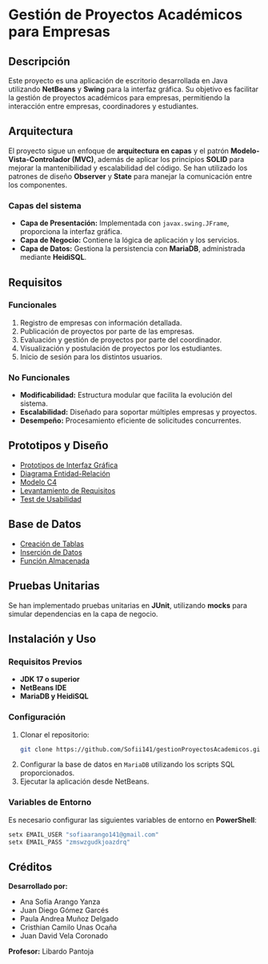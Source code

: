 # Gestión de Proyectos Académicos para Empresas

## Descripción
Este proyecto es una aplicación de escritorio desarrollada en Java utilizando **NetBeans** y **Swing** para la interfaz gráfica. Su objetivo es facilitar la gestión de proyectos académicos para empresas, permitiendo la interacción entre empresas, coordinadores y estudiantes.

## Arquitectura
El proyecto sigue un enfoque de **arquitectura en capas** y el patrón **Modelo-Vista-Controlador (MVC)**, además de aplicar los principios **SOLID** para mejorar la mantenibilidad y escalabilidad del código. Se han utilizado los patrones de diseño **Observer** y **State** para manejar la comunicación entre los componentes.

### Capas del sistema
- **Capa de Presentación:** Implementada con `javax.swing.JFrame`, proporciona la interfaz gráfica.
- **Capa de Negocio:** Contiene la lógica de aplicación y los servicios.
- **Capa de Datos:** Gestiona la persistencia con **MariaDB**, administrada mediante **HeidiSQL**.

## Requisitos
### Funcionales
1. Registro de empresas con información detallada.
2. Publicación de proyectos por parte de las empresas.
3. Evaluación y gestión de proyectos por parte del coordinador.
4. Visualización y postulación de proyectos por los estudiantes.
5. Inicio de sesión para los distintos usuarios.

### No Funcionales
- **Modificabilidad:** Estructura modular que facilita la evolución del sistema.
- **Escalabilidad:** Diseñado para soportar múltiples empresas y proyectos.
- **Desempeño:** Procesamiento eficiente de solicitudes concurrentes.

## Prototipos y Diseño
- [Prototipos de Interfaz Gráfica](https://www.figma.com/design/5V1ec7uQPEZeMPGu4EzIRq/Gestión-De-Proyectos-Académicos?node-id=450-259&p=f&t=W0WP2pIvaqkZJR3k-0)
- [Diagrama Entidad-Relación](https://drive.google.com/file/d/1I6pi0R7gYwSiqrWNn6MVyKbS7FnPlVaR/view?usp=sharing)
- [Modelo C4](https://drive.google.com/file/d/1I6pi0R7gYwSiqrWNn6MVyKbS7FnPlVaR/view?usp=sharing)
- [Levantamiento de Requisitos](https://docs.google.com/spreadsheets/d/1hG2GuJDQpcxUXRv70Yiytuf38SZNCaiGbclfKXcRKBk/edit?usp=sharing)
- [Test de Usabilidad](https://docs.google.com/spreadsheets/d/1pmMF3Gd32J0-KrMs3bDB2ZYqA62sIhG9D5hBbXWHq5U/edit?gid=946668092#gid=946668092)

## Base de Datos
- [Creación de Tablas](https://docs.google.com/document/d/1kMIIEXTbxMX_9jPuHZQbjI-xVG2hGmIFbEeRHqOTYbQ/edit?usp=sharing)
- [Inserción de Datos](https://docs.google.com/document/d/15t-HtM0J3-9bGSsDSEnZZqkk12O9IaQs3rojCnnxk8U/edit?usp=sharing)
- [Función Almacenada](https://docs.google.com/document/d/12_va4__3k_VSFBanorPgKcRr3RxaZvxdwFB6OonF2jg/edit?usp=sharing)

## Pruebas Unitarias
Se han implementado pruebas unitarias en **JUnit**, utilizando **mocks** para simular dependencias en la capa de negocio.

## Instalación y Uso
### Requisitos Previos
- **JDK 17 o superior**
- **NetBeans IDE**
- **MariaDB y HeidiSQL**

### Configuración
1. Clonar el repositorio:
   ```bash
   git clone https://github.com/Sofii141/gestionProyectosAcademicos.git
   ```
2. Configurar la base de datos en `MariaDB` utilizando los scripts SQL proporcionados.
3. Ejecutar la aplicación desde NetBeans.

### Variables de Entorno
Es necesario configurar las siguientes variables de entorno en **PowerShell**:
```powershell
setx EMAIL_USER "sofiaarango141@gmail.com"
setx EMAIL_PASS "zmswzgudkjoazdrq"
```

## Créditos
**Desarrollado por:**
- Ana Sofía Arango Yanza
- Juan Diego Gómez Garcés
- Paula Andrea Muñoz Delgado
- Cristhian Camilo Unas Ocaña
- Juan David Vela Coronado

**Profesor:** Libardo Pantoja
